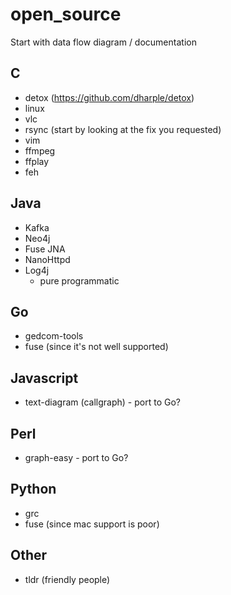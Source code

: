 # open_source

Start with data flow diagram / documentation

## C

* detox (https://github.com/dharple/detox)
* linux
* vlc
* rsync (start by looking at the fix you requested)
* vim
* ffmpeg
* ffplay
* feh

## Java

* Kafka
* Neo4j
* Fuse JNA
* NanoHttpd
* Log4j
   * pure programmatic

## Go
* gedcom-tools
* fuse (since it's not well supported)

## Javascript
* text-diagram (callgraph) - port to Go?

## Perl
* graph-easy - port to Go?

## Python
* grc
* fuse (since mac support is poor)

## Other
* tldr (friendly people)
